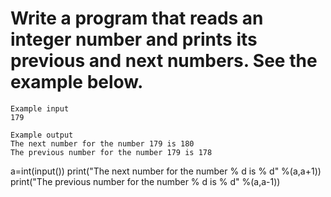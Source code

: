 # Write a program that reads an integer number and prints its previous and next numbers. See the example below.

~~~
Example input
179

Example output
The next number for the number 179 is 180
The previous number for the number 179 is 178
~~~

a=int(input())
print("The next number for the number % d is % d" %(a,a+1))
print("The previous number for the number % d is % d" %(a,a-1))
